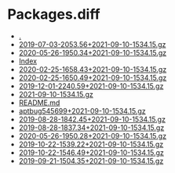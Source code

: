 Packages.diff
========================

- [.](.)
- [2019-07-03-2053.56+2021-09-10-1534.15.gz](2019-07-03-2053.56+2021-09-10-1534.15.gz)
- [2020-05-26-1950.34+2021-09-10-1534.15.gz](2020-05-26-1950.34+2021-09-10-1534.15.gz)
- [Index](Index)
- [2020-02-25-1658.43+2021-09-10-1534.15.gz](2020-02-25-1658.43+2021-09-10-1534.15.gz)
- [2020-02-25-1650.49+2021-09-10-1534.15.gz](2020-02-25-1650.49+2021-09-10-1534.15.gz)
- [2019-12-01-2240.59+2021-09-10-1534.15.gz](2019-12-01-2240.59+2021-09-10-1534.15.gz)
- [2021-09-10-1534.15.gz](2021-09-10-1534.15.gz)
- [README.md](README.md)
- [aptbug545699+2021-09-10-1534.15.gz](aptbug545699+2021-09-10-1534.15.gz)
- [2019-08-28-1842.45+2021-09-10-1534.15.gz](2019-08-28-1842.45+2021-09-10-1534.15.gz)
- [2019-08-28-1837.34+2021-09-10-1534.15.gz](2019-08-28-1837.34+2021-09-10-1534.15.gz)
- [2020-05-26-1950.28+2021-09-10-1534.15.gz](2020-05-26-1950.28+2021-09-10-1534.15.gz)
- [2019-10-22-1539.22+2021-09-10-1534.15.gz](2019-10-22-1539.22+2021-09-10-1534.15.gz)
- [2019-10-22-1546.49+2021-09-10-1534.15.gz](2019-10-22-1546.49+2021-09-10-1534.15.gz)
- [2019-09-21-1504.35+2021-09-10-1534.15.gz](2019-09-21-1504.35+2021-09-10-1534.15.gz)

